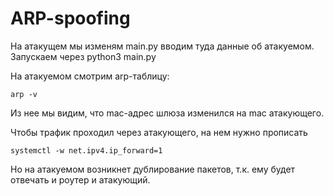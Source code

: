 # ARP-spoofing

На атакущем мы изменям main.py вводим туда данные об атакуемом.
Запускаем через python3 main.py

На атакуемом смотрим arp-таблицу:
```
arp -v
```
Из нее мы видим, что mac-адрес шлюза изменился на mac атакующего.

Чтобы трафик проходил через атакующего, на нем нужно прописать
```
systemctl -w net.ipv4.ip_forward=1
```
Но на атакуемом возникнет дублирование пакетов, т.к. ему будет отвечать и роутер и атакующий.
